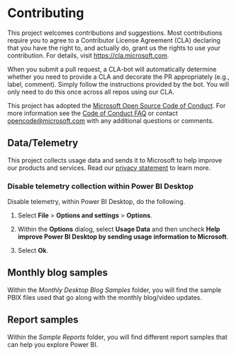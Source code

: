 
# Contributing

This project welcomes contributions and suggestions.  Most contributions require you to agree to a
Contributor License Agreement (CLA) declaring that you have the right to, and actually do, grant us
the rights to use your contribution. For details, visit https://cla.microsoft.com.

When you submit a pull request, a CLA-bot will automatically determine whether you need to provide
a CLA and decorate the PR appropriately (e.g., label, comment). Simply follow the instructions
provided by the bot. You will only need to do this once across all repos using our CLA.

This project has adopted the [Microsoft Open Source Code of Conduct](https://opensource.microsoft.com/codeofconduct/).
For more information see the [Code of Conduct FAQ](https://opensource.microsoft.com/codeofconduct/faq/) or
contact [opencode@microsoft.com](mailto:opencode@microsoft.com) with any additional questions or comments.

## Data/Telemetry

This project collects usage data and sends it to Microsoft to help improve our products and services. Read our [privacy statement](http://go.microsoft.com/fwlink/?LinkId=521839) to learn more.

### Disable telemetry collection within Power BI Desktop

Disable telemetry, within Power BI Desktop, do the following.

1. Select **File** > **Options and settings** > **Options**.

2. Within the **Options** dialog, select **Usage Data** and then uncheck **Help improve Power BI Desktop by sending usage information to Microsoft**.

3. Select **Ok**.

## Monthly blog samples

Within the *Monthly Desktop Blog Samples* folder, you will find the sample PBIX files used that go along with the monthly blog/video updates.

## Report samples

Within the *Sample Reports* folder, you will find different report samples that can help you explore Power BI.